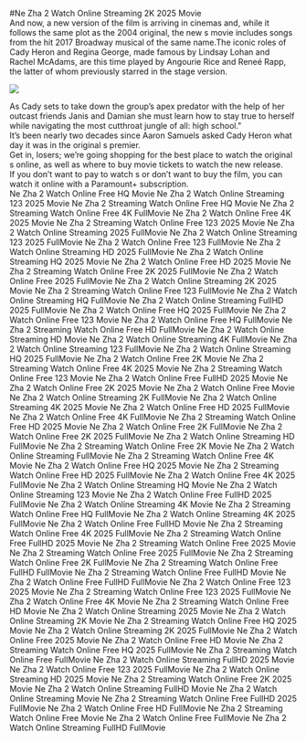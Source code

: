 #Ne Zha 2 Watch Online Streaming 2K 2025 Movie  
And now, a new version of the film is arriving in cinemas and, while it follows the same plot as the 2004 original, the new s movie includes songs from the hit 2017 Broadway musical of the same name.The iconic roles of Cady Heron and Regina George, made famous by Lindsay Lohan and Rachel McAdams, are this time played by Angourie Rice and Reneé Rapp, the latter of whom previously starred in the stage version.  
  
[![](https://i.imgur.com/qSNzIqt.png)](https://movie.rssnews.media/bHXllnivH.php)  
  
As Cady sets to take down the group’s apex predator with the help of her outcast friends Janis and Damian she must learn how to stay true to herself while navigating the most cutthroat jungle of all: high school."  
It’s been nearly two decades since Aaron Samuels asked Cady Heron what day it was in the original s premier.  
Get in, losers; we’re going shopping for the best place to watch the original s online, as well as where to buy movie tickets to watch the new release.  
If you don’t want to pay to watch s or don’t want to buy the film, you can watch it online with a Paramount+ subscription.  
Ne Zha 2 Watch Online Free HQ Movie
Ne Zha 2 Watch Online Streaming 123 2025 Movie
Ne Zha 2 Streaming Watch Online Free HQ Movie
Ne Zha 2 Streaming Watch Online Free 4K FullMovie
Ne Zha 2 Watch Online Free 4K 2025 Movie
Ne Zha 2 Streaming Watch Online Free 123 2025 Movie
Ne Zha 2 Watch Online Streaming 2025 FullMovie
Ne Zha 2 Watch Online Streaming 123 2025 FullMovie
Ne Zha 2 Watch Online Free 123 FullMovie
Ne Zha 2 Watch Online Streaming HD 2025 FullMovie
Ne Zha 2 Watch Online Streaming HQ 2025 Movie
Ne Zha 2 Watch Online Free HD 2025 Movie
Ne Zha 2 Streaming Watch Online Free 2K 2025 FullMovie
Ne Zha 2 Watch Online Free 2025 FullMovie
Ne Zha 2 Watch Online Streaming 2K 2025 Movie
Ne Zha 2 Streaming Watch Online Free 123 FullMovie
Ne Zha 2 Watch Online Streaming HQ FullMovie
Ne Zha 2 Watch Online Streaming FullHD 2025 FullMovie
Ne Zha 2 Watch Online Free HQ 2025 FullMovie
Ne Zha 2 Watch Online Free 123 Movie
Ne Zha 2 Watch Online Free HQ FullMovie
Ne Zha 2 Streaming Watch Online Free HD FullMovie
Ne Zha 2 Watch Online Streaming HD Movie
Ne Zha 2 Watch Online Streaming 4K FullMovie
Ne Zha 2 Watch Online Streaming 123 FullMovie
Ne Zha 2 Watch Online Streaming HQ 2025 FullMovie
Ne Zha 2 Watch Online Free 2K Movie
Ne Zha 2 Streaming Watch Online Free 4K 2025 Movie
Ne Zha 2 Streaming Watch Online Free 123 Movie
Ne Zha 2 Watch Online Free FullHD 2025 Movie
Ne Zha 2 Watch Online Free 2K 2025 Movie
Ne Zha 2 Watch Online Free Movie
Ne Zha 2 Watch Online Streaming 2K FullMovie
Ne Zha 2 Watch Online Streaming 4K 2025 Movie
Ne Zha 2 Watch Online Free HD 2025 FullMovie
Ne Zha 2 Watch Online Free 4K FullMovie
Ne Zha 2 Streaming Watch Online Free HD 2025 Movie
Ne Zha 2 Watch Online Free 2K FullMovie
Ne Zha 2 Watch Online Free 2K 2025 FullMovie
Ne Zha 2 Watch Online Streaming HD FullMovie
Ne Zha 2 Streaming Watch Online Free 2K Movie
Ne Zha 2 Watch Online Streaming FullMovie
Ne Zha 2 Streaming Watch Online Free 4K Movie
Ne Zha 2 Watch Online Free HQ 2025 Movie
Ne Zha 2 Streaming Watch Online Free HD 2025 FullMovie
Ne Zha 2 Watch Online Free 4K 2025 FullMovie
Ne Zha 2 Watch Online Streaming HQ Movie
Ne Zha 2 Watch Online Streaming 123 Movie
Ne Zha 2 Watch Online Free FullHD 2025 FullMovie
Ne Zha 2 Watch Online Streaming 4K Movie
Ne Zha 2 Streaming Watch Online Free HQ FullMovie
Ne Zha 2 Watch Online Streaming 4K 2025 FullMovie
Ne Zha 2 Watch Online Free FullHD Movie
Ne Zha 2 Streaming Watch Online Free 4K 2025 FullMovie
Ne Zha 2 Streaming Watch Online Free FullHD 2025 Movie
Ne Zha 2 Streaming Watch Online Free 2025 Movie
Ne Zha 2 Streaming Watch Online Free 2025 FullMovie
Ne Zha 2 Streaming Watch Online Free 2K FullMovie
Ne Zha 2 Streaming Watch Online Free FullHD FullMovie
Ne Zha 2 Streaming Watch Online Free FullHD Movie
Ne Zha 2 Watch Online Free FullHD FullMovie
Ne Zha 2 Watch Online Free 123 2025 Movie
Ne Zha 2 Streaming Watch Online Free 123 2025 FullMovie
Ne Zha 2 Watch Online Free 4K Movie
Ne Zha 2 Streaming Watch Online Free HD Movie
Ne Zha 2 Watch Online Streaming 2025 Movie
Ne Zha 2 Watch Online Streaming 2K Movie
Ne Zha 2 Streaming Watch Online Free HQ 2025 Movie
Ne Zha 2 Watch Online Streaming 2K 2025 FullMovie
Ne Zha 2 Watch Online Free 2025 Movie
Ne Zha 2 Watch Online Free HD Movie
Ne Zha 2 Streaming Watch Online Free HQ 2025 FullMovie
Ne Zha 2 Streaming Watch Online Free FullMovie
Ne Zha 2 Watch Online Streaming FullHD 2025 Movie
Ne Zha 2 Watch Online Free 123 2025 FullMovie
Ne Zha 2 Watch Online Streaming HD 2025 Movie
Ne Zha 2 Streaming Watch Online Free 2K 2025 Movie
Ne Zha 2 Watch Online Streaming FullHD Movie
Ne Zha 2 Watch Online Streaming Movie
Ne Zha 2 Streaming Watch Online Free FullHD 2025 FullMovie
Ne Zha 2 Watch Online Free HD FullMovie
Ne Zha 2 Streaming Watch Online Free Movie
Ne Zha 2 Watch Online Free FullMovie
Ne Zha 2 Watch Online Streaming FullHD FullMovie